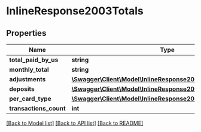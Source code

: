 # InlineResponse2003Totals

## Properties
Name | Type | Description | Notes
------------ | ------------- | ------------- | -------------
**total_paid_by_us** | **string** |  | [optional] 
**monthly_total** | **string** |  | [optional] 
**adjustments** | [**\Swagger\Client\Model\InlineResponse2003TotalsAdjustments[]**](InlineResponse2003TotalsAdjustments.md) |  | [optional] 
**deposits** | [**\Swagger\Client\Model\InlineResponse2003TotalsDeposits[]**](InlineResponse2003TotalsDeposits.md) |  | [optional] 
**per_card_type** | [**\Swagger\Client\Model\InlineResponse2003TotalsPerCardType[]**](InlineResponse2003TotalsPerCardType.md) |  | [optional] 
**transactions_count** | **int** |  | [optional] 

[[Back to Model list]](../../README.md#documentation-for-models) [[Back to API list]](../../README.md#documentation-for-api-endpoints) [[Back to README]](../../README.md)

